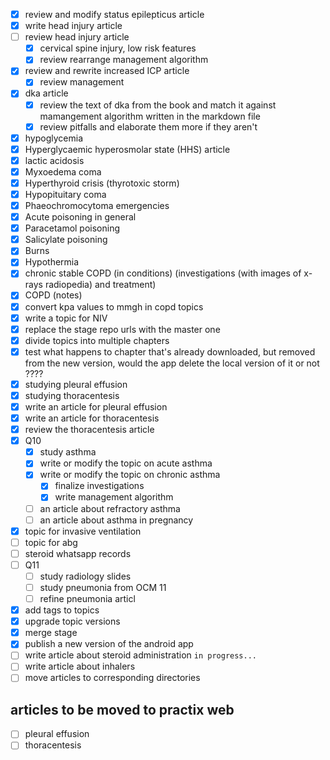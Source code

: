 - [x] review and modify status epilepticus article
- [x] write head injury article
- [ ] review head injury article
  - [x] cervical spine injury, low risk features
  - [x] review rearrange management algorithm
- [x] review and rewrite increased ICP article
  - [x] review management
- [x] dka article
  - [x] review the text of dka from the book and match it against mamangement algorithm written in the markdown file
  - [x] review pitfalls and elaborate them more if they aren't
- [x] hypoglycemia
- [x] Hyperglycaemic hyperosmolar state (HHS) article
- [x] lactic acidosis
- [x] Myxoedema coma
- [x] Hyperthyroid crisis (thyrotoxic storm)
- [x] Hypopituitary coma
- [x] Phaeochromocytoma emergencies
- [x] Acute poisoning in general
- [x] Paracetamol poisoning
- [x] Salicylate poisoning
- [x] Burns
- [x] Hypothermia
- [x] chronic stable COPD (in conditions) (investigations (with images of x-rays radiopedia) and treatment)
- [x] COPD (notes)
- [x] convert kpa values to mmgh in copd topics
- [x] write a topic for NIV
- [x] replace the stage repo urls with the master one
- [x] divide topics into multiple chapters
- [x] test what happens to chapter that's already downloaded, but removed from the new version, would the app delete the local version of it or not ????
- [x] studying pleural effusion
- [x] studying thoracentesis
- [x] write an article for pleural effusion
- [x] write an article for thoracentesis
- [x] review the thoracentesis article
- [x] Q10
  - [x] study asthma
  - [x] write or modify the topic on acute asthma
  - [x] write or modify the topic on chronic asthma
    - [x] finalize investigations
    - [x] write management algorithm
  - [ ] an article about refractory asthma
  - [ ] an article about asthma in pregnancy
- [x] topic for invasive ventilation
- [ ] topic for abg
- [ ] steroid whatsapp records
- [ ] Q11
  - [ ] study radiology slides
  - [ ] study pneumonia from OCM 11
  - [ ] refine pneumonia articl
- [x] add tags to topics
- [x] upgrade topic versions
- [x] merge stage
- [x] publish a new version of the android app
- [ ] write article about steroid administration `in progress...`
- [ ] write article about inhalers
- [ ] move articles to corresponding directories

## articles to be moved to practix web

- [ ] pleural effusion
- [ ] thoracentesis
